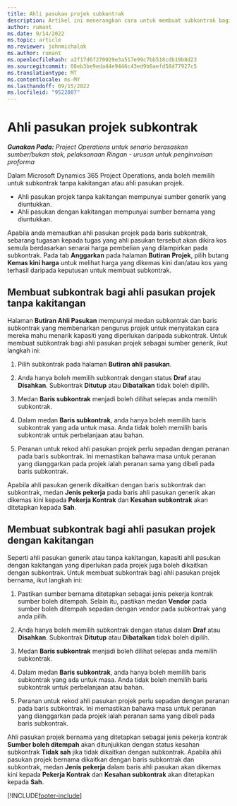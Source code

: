 ```yaml
---
title: Ahli pasukan projek subkontrak
description: Artikel ini menerangkan cara untuk membuat subkontrak bagi ahli pasukan projek dalam Microsoft Dynamics 365 Project Operations.
author: rumant
ms.date: 9/14/2022
ms.topic: article
ms.reviewer: johnmichalak
ms.author: rumant
ms.openlocfilehash: a2f17d6f270029e3a517e99c7bb518cdb19b8d23
ms.sourcegitcommit: 08eb3be9eda44e9446c43ed9b6aefd58d77927c5
ms.translationtype: MT
ms.contentlocale: ms-MY
ms.lasthandoff: 09/15/2022
ms.locfileid: "9522807"
---
```

# <a name="subcontracting-project-team-members"></a>Ahli pasukan projek subkontrak

_**Gunakan Pada:** Project Operations untuk senario berasaskan sumber/bukan stok, pelaksanaan Ringan - urusan untuk penginvoisan proforma_

Dalam Microsoft Dynamics 365 Project Operations, anda boleh memilih untuk subkontrak tanpa kakitangan atau ahli pasukan projek.

- Ahli pasukan projek tanpa kakitangan mempunyai sumber generik yang diuntukkan.
- Ahli pasukan dengan kakitangan mempunyai sumber bernama yang diuntukkan.

Apabila anda memautkan ahli pasukan projek pada baris subkontrak, sebarang tugasan kepada tugas yang ahli pasukan tersebut akan dikira kos semula berdasarkan senarai harga pembelian yang dilampirkan pada subkontrak.  Pada tab **Anggarkan** pada halaman **Butiran Projek**, pilih butang **Kemas kini harga** untuk melihat harga yang dikemas kini dan/atau kos yang terhasil daripada keputusan untuk membuat subkontrak. 

## <a name="subcontracting-an-unstaffed-project-team-member"></a>Membuat subkontrak bagi ahli pasukan projek tanpa kakitangan
Halaman **Butiran Ahli Pasukan** mempunyai medan subkontrak dan baris subkontrak yang membenarkan pengurus projek untuk menyatakan cara mereka mahu menarik kapasiti yang diperlukan daripada subkontrak. Untuk membuat subkontrak bagi ahli pasukan projek sebagai sumber generik, ikut langkah ini:

1.  Pilih subkontrak pada halaman **Butiran ahli pasukan**.

2.  Anda hanya boleh memilih subkontrak dengan status **Draf** atau **Disahkan**. Subkontrak **Ditutup** atau **Dibatalkan** tidak boleh dipilih. 

3.  Medan **Baris subkontrak** menjadi boleh dilihat selepas anda memilih subkontrak.

4.  Dalam medan **Baris subkontrak**, anda hanya boleh memilih baris subkontrak yang ada untuk masa. Anda tidak boleh memilih baris subkontrak untuk perbelanjaan atau bahan.

5.  Peranan untuk rekod ahli pasukan projek perlu sepadan dengan peranan pada baris subkontrak. Ini memastikan bahawa masa untuk peranan yang dianggarkan pada projek ialah peranan sama yang dibeli pada baris subkontrak. 

Apabila ahli pasukan generik dikaitkan dengan baris subkontrak dan subkontrak, medan **Jenis pekerja** pada baris ahli pasukan generik akan dikemas kini kepada **Pekerja Kontrak** dan **Kesahan subkontrak** akan ditetapkan kepada **Sah**.

## <a name="subcontracting-a-staffed-project-team-member"></a>Membuat subkontrak bagi ahli pasukan projek dengan kakitangan
Seperti ahli pasukan generik atau tanpa kakitangan, kapasiti ahli pasukan dengan kakitangan yang diperlukan pada projek juga boleh dikaitkan dengan subkontrak. Untuk membuat subkontrak bagi ahli pasukan projek bernama, ikut langkah ini:

1.  Pastikan sumber bernama ditetapkan sebagai jenis pekerja kontrak sumber boleh ditempah. Selain itu, pastikan medan **Vendor** pada sumber boleh ditempah sepadan dengan vendor pada subkontrak yang anda pilih. 

2.  Anda hanya boleh memilih subkontrak dengan status dalam **Draf** atau **Disahkan**. Subkontrak **Ditutup** atau **Dibatalkan** tidak boleh dipilih. 

3.  Medan **Baris subkontrak** menjadi boleh dilihat selepas anda memilih subkontrak.

4.  Dalam medan **Baris subkontrak**, anda hanya boleh memilih baris subkontrak yang ada untuk masa. Anda tidak boleh memilih baris subkontrak untuk perbelanjaan atau bahan.

5.  Peranan untuk rekod ahli pasukan projek perlu sepadan dengan peranan pada baris subkontrak. Ini memastikan bahawa masa untuk peranan yang dianggarkan pada projek ialah peranan sama yang dibeli pada baris subkontrak. 

Ahli pasukan projek bernama yang ditetapkan sebagai jenis pekerja kontrak **Sumber boleh ditempah** akan ditunjukkan dengan status kesahan subkontrak **Tidak sah** jika tidak dikaitkan dengan subkontrak. Apabila ahli pasukan projek bernama dikaitkan dengan baris subkontrak dan subkontrak, medan **Jenis pekerja** dalam baris ahli pasukan akan dikemas kini kepada **Pekerja Kontrak** dan **Kesahan subkontrak** akan ditetapkan kepada **Sah**.

[!INCLUDE[footer-include](../../includes/footer-banner.md)]
